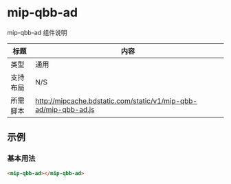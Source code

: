 # mip-qbb-ad

mip-qbb-ad 组件说明

标题|内容
----|----
类型|通用
支持布局|N/S
所需脚本|http://mipcache.bdstatic.com/static/v1/mip-qbb-ad/mip-qbb-ad.js

## 示例

### 基本用法
```html
<mip-qbb-ad></mip-qbb-ad>
```

